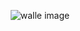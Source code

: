 
<div style="text-align: center;" >

![walle image](https://facile-one.vercel.app/api/og?level=2&commits=9&health=95)

</div>
    